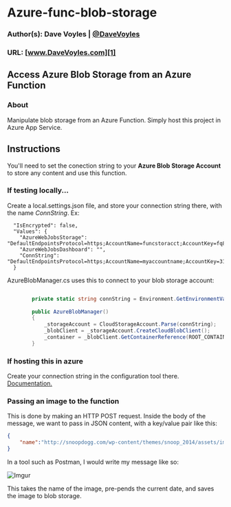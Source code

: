 # Azure-func-blob-storage
### Author(s): Dave Voyles | [@DaveVoyles](http://www.twitter.com/DaveVoyles)
### URL: [www.DaveVoyles.com][1]

Access Azure Blob Storage from an Azure Function
----------
### About
Manipulate blob storage from an Azure Function. Simply host this project in Azure App Service.


## Instructions
You'll need to set the conection string to your **Azure Blob Storage Account** to store any content and use this function.

### If testing locally...
Create a local.settings.json file, and store your connection string there, with the name *ConnString*. Ex:

```
  "IsEncrypted": false,
  "Values": {
    "AzureWebJobsStorage": "DefaultEndpointsProtocol=https;AccountName=funcstoracct;AccountKey=fq8O0ie/UGgFP6lh2yA1vpXky0MT7s3BdT2tFi1cWSgZI4yPZs/Hgr6lwCaGKH/+EDEOmt7+1S4seyHJ6YRYVQ==;EndpointSuffix=core.windows.net",
    "AzureWebJobsDashboard": "",
    "ConnString": "DefaultEndpointsProtocol=https;AccountName=myaccountname;AccountKey=311666311666311666==;"
  }
```

AzureBlobManager.cs uses this to connect to your blob storage account:

``` csharp

        private static string connString = Environment.GetEnvironmentVariable("ConnString");       
         
        public AzureBlobManager()
        {
            _storageAccount = CloudStorageAccount.Parse(connString);
            _blobClient = _storageAccount.CreateCloudBlobClient();
            _container = _blobClient.GetContainerReference(ROOT_CONTAINER_NAME);
        }
```

### If hosting this in azure
Create your connection string in the configuration tool there. [Documentation.](https://azure.microsoft.com/en-us/blog/windows-azure-web-sites-how-application-strings-and-connection-strings-work/)


### Passing an image to the function

This is done by making an HTTP POST request. Inside the body of the message, we want to pass in JSON content, with a key/value pair like this:

```json
{
	"name":"http://snoopdogg.com/wp-content/themes/snoop_2014/assets/images/og-img.jpg"
}
```

In a tool such as Postman, I would write my message like so:

![Imgur](http://i.imgur.com/mjUb0DS.png)


This takes the name of the image, pre-pends the current date, and saves the image to blob storage. 

  [1]: http://www.daveVoyles.com "My website"

